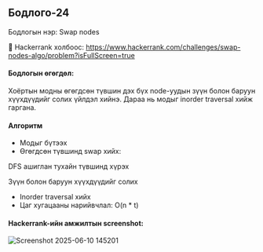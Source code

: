 ## Бодлого-24
Бодлогын нэр: Swap nodes

🔗 Hackerrank холбоос: https://www.hackerrank.com/challenges/swap-nodes-algo/problem?isFullScreen=true

#### Бодлогын өгөгдөл:
Хоёртын модны өгөгдсөн түвшин дэх бүх node-уудын зүүн болон баруун хүүхдүүдийг солих үйлдэл хийнэ. Дараа нь модыг inorder traversal хийж гаргана.

#### Алгоритм
- Модыг бүтээх
- Өгөгдсөн түвшинд swap хийх:

 DFS ашиглан тухайн түвшинд хүрэх
 
 Зүүн болон баруун хүүхдүүдийг солих
 
- Inorder traversal хийх
- Цаг хугацааны нарийвчлал: O(n * t)

#### Hackerrank-ийн амжилтын screenshot:
![Screenshot 2025-06-10 145201](https://github.com/user-attachments/assets/d48d381b-9305-404e-b783-5f9da4577e7e)
